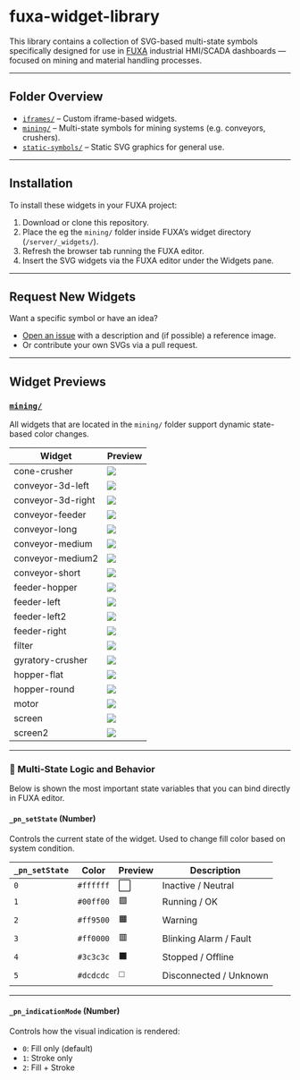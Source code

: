 # fuxa-widget-library

This library contains a collection of SVG-based multi-state symbols specifically designed for use in [FUXA](https://github.com/frangoteam/FUXA) industrial HMI/SCADA dashboards — focused on mining and material handling processes.

---

## Folder Overview

- [`iframes/`](./iframes) – Custom iframe-based widgets.
- [`mining/`](./mining) – Multi-state symbols for mining systems (e.g. conveyors, crushers).
- [`static-symbols/`](./static-symbols) – Static SVG graphics for general use.

---

## Installation

To install these widgets in your FUXA project:

1. Download or clone this repository.
2. Place the eg the `mining/` folder inside FUXA’s widget directory (`/server/_widgets/`).
3. Refresh the browser tab running the FUXA editor.
4. Insert the SVG widgets via the FUXA editor under the Widgets pane.
---

## Request New Widgets

Want a specific symbol or have an idea?

- [Open an issue](https://github.com/tobias-carlbom/fuxa-widget-library/issues) with a description and (if possible) a reference image.
- Or contribute your own SVGs via a pull request.

---

## Widget Previews

### [`mining/`](./mining)

All widgets that are located in the `mining/` folder support dynamic state-based color changes.

| Widget | Preview |
|--------|---------|
| cone-crusher | ![](mining/cone-crusher.svg) |
| conveyor-3d-left | ![](mining/conveyor-3d-left.svg) |
| conveyor-3d-right | ![](mining/conveyor-3d-right.svg) |
| conveyor-feeder | ![](mining/conveyor-feeder.svg) |
| conveyor-long | ![](mining/conveyor-long.svg) |
| conveyor-medium | ![](mining/conveyor-medium.svg) |
| conveyor-medium2 | ![](mining/conveyor-medium2.svg) |
| conveyor-short | ![](mining/conveyor-short.svg) |
| feeder-hopper | ![](mining/feeder-hopper.svg) |
| feeder-left | ![](mining/feeder-left.svg) |
| feeder-left2 | ![](mining/feeder-left2.svg) |
| feeder-right | ![](mining/feeder-right.svg) |
| filter | ![](mining/filter.svg) |
| gyratory-crusher | ![](mining/gyratory-crusher.svg) |
| hopper-flat | ![](mining/hopper-flat.svg) |
| hopper-round | ![](mining/hopper-round.svg) |
| motor | ![](mining/motor.svg) |
| screen | ![](mining/screen.svg) |
| screen2 | ![](mining/screen2.svg) |

---

### 🔧 Multi-State Logic and Behavior

Below is shown the most important state variables that you can bind directly in FUXA editor.

#### `_pn_setState` (Number)

Controls the current state of the widget. Used to change fill color based on system condition.

| `_pn_setState` | Color     | Preview | Description            |
|----------------|-----------|---------|------------------------|
| `0`            | `#ffffff` | ⬜️       | Inactive / Neutral     |
| `1`            | `#00ff00` | 🟩       | Running / OK           |
| `2`            | `#ff9500` | 🟧       | Warning                |
| `3`            | `#ff0000` | 🟥       | Blinking Alarm / Fault          |
| `4`            | `#3c3c3c` | ⬛️       | Stopped / Offline      |
| `5`            | `#dcdcdc` | ◻️       | Disconnected / Unknown |

---

#### `_pn_indicationMode` (Number)

Controls how the visual indication is rendered:

- `0`: Fill only (default)
- `1`: Stroke only
- `2`: Fill + Stroke
